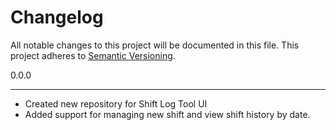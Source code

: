 # Changelog

All notable changes to this project will be documented in this file.
This project adheres to [Semantic Versioning](http://semver.org/).

0.0.0

-----

- Created new repository for Shift Log Tool UI
- Added support for managing new shift and view shift history by date.
